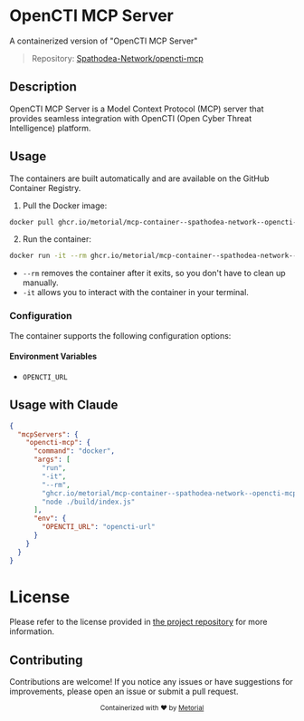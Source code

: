 
# OpenCTI MCP Server

A containerized version of "OpenCTI MCP Server"

> Repository: [Spathodea-Network/opencti-mcp](https://github.com/Spathodea-Network/opencti-mcp)

## Description

OpenCTI MCP Server is a Model Context Protocol (MCP) server that provides seamless integration with OpenCTI (Open Cyber Threat Intelligence) platform.


## Usage

The containers are built automatically and are available on the GitHub Container Registry.

1. Pull the Docker image:

```bash
docker pull ghcr.io/metorial/mcp-container--spathodea-network--opencti-mcp--opencti-mcp
```

2. Run the container:

```bash
docker run -it --rm ghcr.io/metorial/mcp-container--spathodea-network--opencti-mcp--opencti-mcp 
```

- `--rm` removes the container after it exits, so you don't have to clean up manually.
- `-it` allows you to interact with the container in your terminal.


### Configuration

The container supports the following configuration options:




#### Environment Variables

- `OPENCTI_URL`




## Usage with Claude

```json
{
  "mcpServers": {
    "opencti-mcp": {
      "command": "docker",
      "args": [
        "run",
        "-it",
        "--rm",
        "ghcr.io/metorial/mcp-container--spathodea-network--opencti-mcp--opencti-mcp",
        "node ./build/index.js"
      ],
      "env": {
        "OPENCTI_URL": "opencti-url"
      }
    }
  }
}
```

# License

Please refer to the license provided in [the project repository](https://github.com/Spathodea-Network/opencti-mcp) for more information.

## Contributing

Contributions are welcome! If you notice any issues or have suggestions for improvements, please open an issue or submit a pull request.

<div align="center">
  <sub>Containerized with ❤️ by <a href="https://metorial.com">Metorial</a></sub>
</div>
  